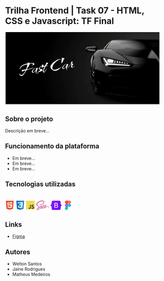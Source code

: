 # Trilha Frontend | Task 07 - HTML, CSS e Javascript: TF Final

<img src ="./assets/banner.webp"/>

## Sobre o projeto

Descrição em breve...

## Funcionamento da plataforma

- Em breve...
- Em breve...
- Em breve...

## Tecnologias utilizadas

<div style="display: inline_block"><br>
  <img align="center"  height="30"  src="https://raw.githubusercontent.com/devicons/devicon/master/icons/html5/html5-original.svg">
  <img align="center"  height="30"  src="https://raw.githubusercontent.com/devicons/devicon/master/icons/css3/css3-original.svg">
  <img align="center"  height="29"  src="https://github.com/devicons/devicon/blob/master/icons/javascript/javascript-original.svg">
  <img align="center"  height="42"  src="https://github.com/devicons/devicon/blob/master/icons/sass/sass-original.svg">
  <img align="center"  height="38"  src="https://github.com/devicons/devicon/blob/master/icons/bootstrap/bootstrap-original.svg">
  <img align="center"  height="30"  src="https://github.com/devicons/devicon/blob/master/icons/figma/figma-original.svg">
</div>

## Links 

- <a href="https://www.figma.com/file/3dkSOTk5coLTWourll4mk3/FastCar?type=design&node-id=0-1&mode=design&t=c2F7lPcNXo9D4i4u-0">Figma</a>

## Autores

- Welton Santos
- Jaíne Rodrigues
- Matheus Medeiros
